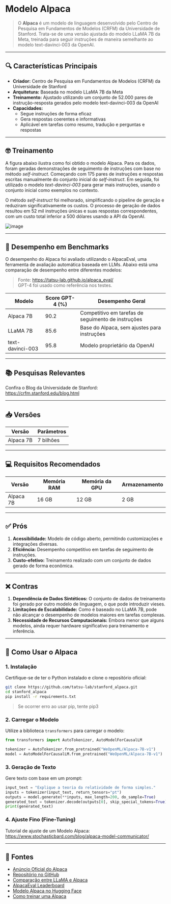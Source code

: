 # Modelo Alpaca

> O **Alpaca** é um modelo de linguagem desenvolvido pelo Centro de Pesquisa em Fundamentos de Modelos (CRFM) da Universidade de Stanford. Trata-se de uma versão ajustada do modelo LLaMA 7B da Meta, treinada para seguir instruções de maneira semelhante ao modelo text-davinci-003 da OpenAI.

---

## 🔍 Características Principais

- **Criador:** Centro de Pesquisa em Fundamentos de Modelos (CRFM) da Universidade de Stanford
- **Arquitetura:** Baseada no modelo LLaMA 7B da Meta
- **Treinamento:** Ajustado utilizando um conjunto de 52.000 pares de instrução-resposta gerados pelo modelo text-davinci-003 da OpenAI
- **Capacidades:**
  - Segue instruções de forma eficaz
  - Gera respostas coerentes e informativas
  - Aplicável em tarefas como resumo, tradução e perguntas e respostas

---
## 🤓 Treinamento

A figura abaixo ilustra como foi obtido o modelo Alpaca. Para os dados, foram geradas demonstrações de seguimento de instruções com base no método *self-instruct*. Começando com 175 pares de instruções e respostas escritas manualmente do conjunto inicial do *self-instruct*. Em seguida, foi utilizado o modelo *text-davinci-003* para gerar mais instruções, usando o conjunto inicial como exemplos no contexto.

O método *self-instruct* foi melhorado, simplificando o pipeline de geração e reduziram significativamente os custos. O processo de geração de dados resultou em 52 mil instruções únicas e suas respostas correspondentes, com um custo total inferior a 500 dólares usando a API da OpenAI.

![image](https://github.com/user-attachments/assets/6e0989df-1e5f-4042-a4d6-87a67e2b7f0c)

---
## 🧪 Desempenho em Benchmarks

O desempenho do Alpaca foi avaliado utilizando o AlpacaEval, uma ferramenta de avaliação automática baseada em LLMs. Abaixo está uma comparação de desempenho entre diferentes modelos:
> Fonte: https://tatsu-lab.github.io/alpaca_eval/<br>
> GPT-4 foi usado como referência nos testes.


| **Modelo**         | **Score GPT-4 (%)**  | **Desempenho Geral** |
|---------------------|---------------------|-----------------------|
| Alpaca 7B          | 90.2                 | Competitivo em tarefas de seguimento de instruções |
| LLaMA 7B           | 85.6                 | Base do Alpaca, sem ajustes para instruções        |
| text-davinci-003   | 95.8                 | Modelo proprietário da OpenAI                      |

---

## 📚 Pesquisas Relevantes

Confira o Blog da Universidade de Stanford: https://crfm.stanford.edu/blog.html

---

## 📥 Versões

| **Versão** | **Parâmetros** |
|-------------|----------------|
| Alpaca 7B   | 7 bilhões     |

---

## 💻 Requisitos Recomendados

| **Versão** | **Memória RAM** | **Memória da GPU** | **Armazenamento** |
|-------------|-----------------|----------------------|-------------------|
| Alpaca 7B   | 16 GB          | 12 GB               | 2 GB              |

---

## ✅ Prós

1. **Acessibilidade:** Modelo de código aberto, permitindo customizações e integrações diversas.
2. **Eficiência:** Desempenho competitivo em tarefas de seguimento de instruções.
3. **Custo-efetivo:** Treinamento realizado com um conjunto de dados gerado de forma econômica.

---

## ❌ Contras

1. **Dependência de Dados Sintéticos:** O conjunto de dados de treinamento foi gerado por outro modelo de linguagem, o que pode introduzir vieses.
2. **Limitações de Escalabilidade:** Como é baseado no LLaMA 7B, pode não alcançar o desempenho de modelos maiores em tarefas complexas.
3. **Necessidade de Recursos Computacionais:** Embora menor que alguns modelos, ainda requer hardware significativo para treinamento e inferência.

---

## 🚀 Como Usar o Alpaca

### 1. **Instalação**

Certifique-se de ter o Python instalado e clone o repositório oficial:

```bash
git clone https://github.com/tatsu-lab/stanford_alpaca.git
cd stanford_alpaca
pip install -r requirements.txt
```
> Se ocorrer erro ao usar pip, tente pip3

### 2. **Carregar o Modelo**

Utilize a biblioteca `transformers` para carregar o modelo:

```python
from transformers import AutoTokenizer, AutoModelForCausalLM

tokenizer = AutoTokenizer.from_pretrained("WeOpenML/Alpaca-7B-v1")
model = AutoModelForCausalLM.from_pretrained("WeOpenML/Alpaca-7B-v1")
```

### 3. **Geração de Texto**

Gere texto com base em um prompt:

```python
input_text = "Explique a teoria da relatividade de forma simples."
inputs = tokenizer(input_text, return_tensors="pt")
outputs = model.generate(**inputs, max_length=200, do_sample=True)
generated_text = tokenizer.decode(outputs[0], skip_special_tokens=True)
print(generated_text)
```

### 4. **Ajuste Fino (Fine-Tuning)**

Tutorial de ajuste de um Modelo Alpaca: https://www.stochasticbard.com/blog/alpaca-model-communicator/

---

## 📜 Fontes

- [Anúncio Oficial do Alpaca](https://crfm.stanford.edu/2023/03/13/alpaca.html)
- [Repositório no GitHub](https://github.com/tatsu-lab/stanford_alpaca)
- [Comparação entre LLaMA e Alpaca](https://medium.com/@saluem/llama-vs-alpaca-ai-similarities-differences-c793f870aefd)
- [AlpacaEval Leaderboard](https://tatsu-lab.github.io/alpaca_eval/)
- [Modelo Alpaca no Hugging Face](https://huggingface.co/WeOpenML/Alpaca-7B-v1)
- [Como treinar uma Alpaca](https://radekosmulski.com/how-do-you-train-an-alpaca/)
